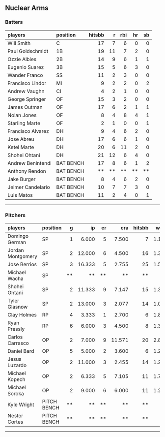 ## Nuclear Arms

### Batters

 
|players           |position  | hitsbb|  r| rbi| hr| sb| 
|:-----------------|:---------|------:|--:|---:|--:|--:| 
|Will Smith        |C         |     17|  7|   6|  0|  0| 
|Paul Goldschmidt  |1B        |     19| 11|   7|  2|  0| 
|Ozzie Albies      |2B        |     14|  9|   6|  1|  1| 
|Eugenio Suarez    |3B        |     15|  5|   6|  3|  0| 
|Wander Franco     |SS        |     11|  2|   3|  0|  0| 
|Francisco Lindor  |MI        |      9|  2|   2|  0|  2| 
|Andrew Vaughn     |CI        |      4|  2|   1|  0|  0| 
|George Springer   |OF        |     15|  3|   2|  0|  0| 
|James Outman      |OF        |     17|  6|   2|  1|  1| 
|Nolan Jones       |OF        |      8|  4|   8|  4|  1| 
|Starling Marte    |OF        |      2|  1|   0|  0|  1| 
|Francisco Alvarez |DH        |      9|  4|   6|  2|  0| 
|Jose Abreu        |DH        |     17|  6|   6|  1|  0| 
|Ketel Marte       |DH        |     20|  6|  11|  2|  0| 
|Shohei Ohtani     |DH        |     21| 12|   6|  4|  0| 
|Andrew Benintendi |BAT BENCH |     17|  8|   6|  1|  2| 
|Anthony Rendon    |BAT BENCH |     **| **|  **| **| **| 
|Jake Burger       |BAT BENCH |      8|  4|   6|  2|  0| 
|Jeimer Candelario |BAT BENCH |     10|  7|   7|  3|  0| 
|Luis Matos        |BAT BENCH |     11|  2|   4|  0|  1| 


* * *

### Pitchers

 
|players           |position    |  g|     ip| er|    era| hitsbb|  whip| so|  w| sv| 
|:-----------------|:-----------|--:|------:|--:|------:|------:|-----:|--:|--:|--:| 
|Domingo German    |SP          |  1|  6.000|  5|  7.500|      7| 1.167|  9|  0|  0| 
|Jordan Montgomery |SP          |  2| 12.000|  6|  4.500|     16| 1.333|  9|  0|  0| 
|Jose Berrios      |SP          |  3| 16.333|  5|  2.755|     25| 1.531| 16|  0|  0| 
|Michael Wacha     |SP          | **|     **| **|     **|     **|    **| **| **| **| 
|Shohei Ohtani     |SP          |  2| 11.333|  9|  7.147|     15| 1.324| 16|  1|  0| 
|Tyler Glasnow     |SP          |  2| 13.000|  3|  2.077|     14| 1.077| 16|  1|  0| 
|Clay Holmes       |RP          |  4|  3.333|  1|  2.700|      6| 1.800|  2|  0|  3| 
|Ryan Pressly      |RP          |  6|  6.000|  3|  4.500|      8| 1.333|  8|  1|  3| 
|Carlos Carrasco   |OP          |  2|  7.000|  9| 11.571|     20| 2.857|  7|  0|  0| 
|Daniel Bard       |OP          |  5|  5.000|  2|  3.600|      6| 1.200|  6|  1|  0| 
|Jesus Luzardo     |OP          |  2| 11.000|  3|  2.455|     14| 1.273| 15|  0|  0| 
|Michael Kopech    |OP          |  2|  6.333|  5|  7.105|     11| 1.737|  5|  1|  0| 
|Michael Soroka    |OP          |  2|  9.000|  6|  6.000|     11| 1.222|  7|  1|  0| 
|Kyle Wright       |PITCH BENCH | **|     **| **|     **|     **|    **| **| **| **| 
|Nestor Cortes     |PITCH BENCH | **|     **| **|     **|     **|    **| **| **| **| 


* * *


